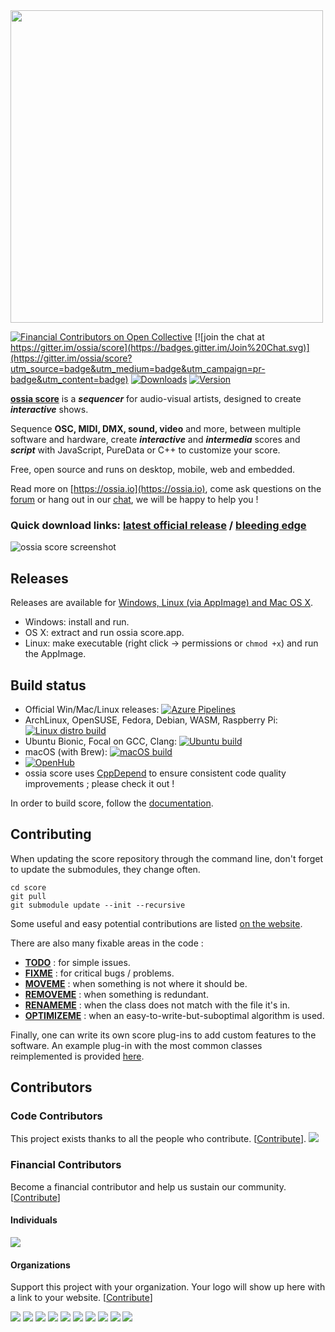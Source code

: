<img src="https://i.imgur.com/BL6J8Jh.png" width="500">

[![Financial Contributors on Open Collective](https://opencollective.com/ossia/all/badge.svg?label=financial+contributors)](https://opencollective.com/ossia) [![join the chat at https://gitter.im/ossia/score](https://badges.gitter.im/Join%20Chat.svg)](https://gitter.im/ossia/score?utm_source=badge&utm_medium=badge&utm_campaign=pr-badge&utm_content=badge) [![Downloads](https://img.shields.io/badge/dynamic/json?color=success&label=downloads&query=%24.downloads&url=https%3A%2F%2Fossia.io%2Fdownload-stats.json)](https://github.com/ossia/score/releases) [![Version](https://img.shields.io/github/release/ossia/score.svg)](https://github.com/ossia/score/releases)

[**ossia score**](https://ossia.io) is a ***sequencer*** for audio-visual artists, designed to create ***interactive*** shows.

Sequence **OSC, MIDI, DMX, sound, video** and more, between multiple software and hardware, create ***interactive*** and ***intermedia*** scores and ***script*** with JavaScript, PureData or C++ to customize your score.

Free, open source and runs on desktop, mobile, web and embedded.

Read more on [https://ossia.io](https://ossia.io), come ask questions on the [forum](https://forum.ossia.io/c/score) or hang out in our [chat](https://gitter.im/ossia/score), we will be happy to help you !

### Quick download links: [latest official release](https://github.com/ossia/score/releases/) / [bleeding edge](https://github.com/ossia/score/releases/tag/continuous)

![ossia score screenshot](/docs/score.png?raw=true)

## Releases

Releases are available for [Windows, Linux (via AppImage) and Mac OS X](https://github.com/ossia/score/releases/latest).

* Windows: install and run.
* OS X: extract and run ossia score.app.
* Linux: make executable (right click -> permissions or `chmod +x`) and run the AppImage.

## Build status
* Official Win/Mac/Linux releases: [![Azure Pipelines](https://img.shields.io/azure-devops/build/ossia/f914424f-63a4-43f7-b424-67c9dc58ae05/2)](https://dev.azure.com/ossia/libossia/_build?definitionId=2)
* ArchLinux, OpenSUSE, Fedora, Debian, WASM, Raspberry Pi: [![Linux distro build](https://github.com/ossia/score/workflows/Linux%20distro%20build/badge.svg)](https://github.com/ossia/score/actions?query=workflow%3A%22Linux+distro+build%22)
* Ubuntu Bionic, Focal on GCC, Clang: [![Ubuntu build](https://github.com/ossia/score/workflows/Ubuntu%20build/badge.svg)](https://github.com/ossia/score/actions?query=workflow%3A%22Ubuntu+build%22)
* macOS (with Brew): [![macOS build](https://github.com/ossia/score/workflows/macOS%20build/badge.svg)](https://github.com/ossia/score/actions?query=workflow%3A%22macOS+build%22)
* [![OpenHub](https://www.openhub.net/p/score/widgets/project_thin_badge?format=gif)](https://www.openhub.net/p/score)
* ossia score uses [CppDepend](https://www.cppdepend.com/) to ensure consistent code quality improvements ; please check it out !

In order to build score, follow the [documentation](https://ossia.io/score-docs/development/build-from-source.html).

## Contributing

When updating the score repository through the command line, don't forget to update the submodules, they change often.

    cd score
    git pull
    git submodule update --init --recursive

Some useful and easy potential contributions are listed [on the website](https://ossia.io/project.html).

There are also many fixable areas in the code :
* [**TODO**](https://github.com/ossia/score/search?q=TODO) : for simple issues.
* [**FIXME**](https://github.com/ossia/score/search?q=FIXME) : for critical bugs / problems.
* [**MOVEME**](https://github.com/ossia/score/search?q=MOVEME) : when something is not where it should be.
* [**REMOVEME**](https://github.com/ossia/score/search?q=REMOVEME) : when something is redundant.
* [**RENAMEME**](https://github.com/ossia/score/search?q=RENAMEME) : when the class does not match with the file it's in.
* [**OPTIMIZEME**](https://github.com/ossia/score/search?q=OPTIMIZEME) : when an easy-to-write-but-suboptimal algorithm is used.

Finally, one can write its own score plug-ins to add custom features to the software.
An example plug-in with the most common classes reimplemented is provided [here](https://github.com/ossia/score-addon-tutorial).

## Contributors

### Code Contributors

This project exists thanks to all the people who contribute. [[Contribute](CONTRIBUTING.md)].
<a href="https://github.com/ossia/score/graphs/contributors"><img src="https://opencollective.com/ossia/contributors.svg?width=890&button=false" /></a>

### Financial Contributors

Become a financial contributor and help us sustain our community. [[Contribute](https://opencollective.com/ossia/contribute)]

#### Individuals

<a href="https://opencollective.com/ossia"><img src="https://opencollective.com/ossia/individuals.svg?width=890"></a>

#### Organizations

Support this project with your organization. Your logo will show up here with a link to your website. [[Contribute](https://opencollective.com/ossia/contribute)]

<a href="https://opencollective.com/ossia/organization/0/website"><img src="https://opencollective.com/ossia/organization/0/avatar.svg"></a>
<a href="https://opencollective.com/ossia/organization/1/website"><img src="https://opencollective.com/ossia/organization/1/avatar.svg"></a>
<a href="https://opencollective.com/ossia/organization/2/website"><img src="https://opencollective.com/ossia/organization/2/avatar.svg"></a>
<a href="https://opencollective.com/ossia/organization/3/website"><img src="https://opencollective.com/ossia/organization/3/avatar.svg"></a>
<a href="https://opencollective.com/ossia/organization/4/website"><img src="https://opencollective.com/ossia/organization/4/avatar.svg"></a>
<a href="https://opencollective.com/ossia/organization/5/website"><img src="https://opencollective.com/ossia/organization/5/avatar.svg"></a>
<a href="https://opencollective.com/ossia/organization/6/website"><img src="https://opencollective.com/ossia/organization/6/avatar.svg"></a>
<a href="https://opencollective.com/ossia/organization/7/website"><img src="https://opencollective.com/ossia/organization/7/avatar.svg"></a>
<a href="https://opencollective.com/ossia/organization/8/website"><img src="https://opencollective.com/ossia/organization/8/avatar.svg"></a>
<a href="https://opencollective.com/ossia/organization/9/website"><img src="https://opencollective.com/ossia/organization/9/avatar.svg"></a>
